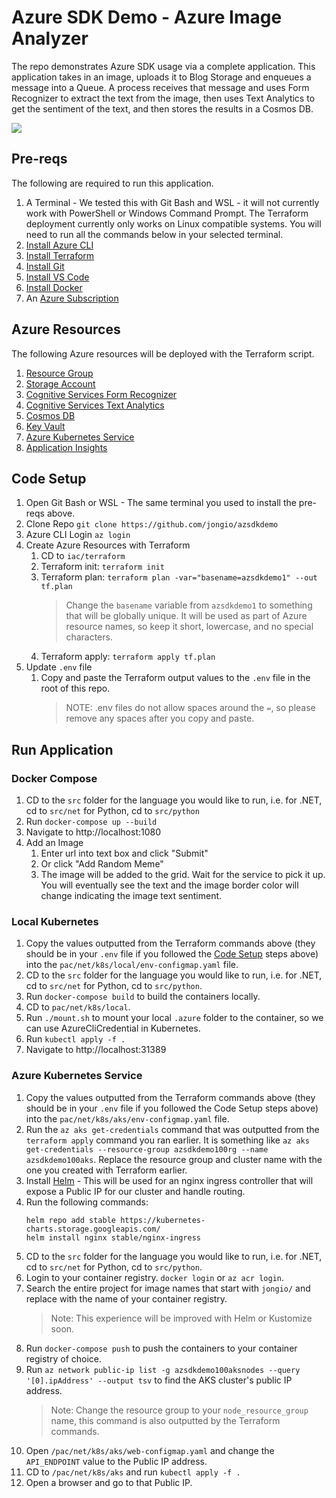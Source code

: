 # Azure SDK Demo - Azure Image Analyzer

The repo demonstrates Azure SDK usage via a complete application.  This application takes in an image, uploads it to Blog Storage and enqueues a message into a Queue.  A process receives that message and uses Form Recognizer to extract the text from the image, then uses Text Analytics to get the sentiment of the text, and then stores the results in a Cosmos DB.

![](assets/hero.png)

## Pre-reqs

The following are required to run this application.

1. A Terminal - We tested this with Git Bash and WSL - it will not currently work with PowerShell or Windows Command Prompt. The Terraform deployment currently only works on Linux compatible systems. You will need to run all the commands below in your selected terminal.
1. [Install Azure CLI](https://aka.ms/azcliget)
1. [Install Terraform](https://terraform.io)
1. [Install Git](https://git-scm.com/downloads) 
1. [Install VS Code](https://code.visualstudio.com/)
1. [Install Docker](https://docs.docker.com/get-docker/)
1. An [Azure Subscription](https://azure.microsoft.com/free/)

## Azure Resources

The following Azure resources will be deployed with the Terraform script.

1. [Resource Group](https://docs.microsoft.com/azure/azure-resource-manager/management/overview#resource-groups)
1. [Storage Account](https://docs.microsoft.com/azure/storage/common/storage-introduction)
1. [Cognitive Services Form Recognizer](https://docs.microsoft.com/azure/cognitive-services/form-recognizer/overview)
1. [Cognitive Services Text Analytics](https://azure.microsoft.com/services/cognitive-services/text-analytics/)
1. [Cosmos DB](https://docs.microsoft.com/azure/cosmos-db/introduction)
1. [Key Vault](https://azure.microsoft.com/services/key-vault/)
1. [Azure Kubernetes Service](https://docs.microsoft.com/azure/aks/)
1. [Application Insights](https://docs.microsoft.com/azure/azure-monitor/app/app-insights-overview)

## Code Setup

1. Open Git Bash or WSL - The same terminal you used to install the pre-reqs above.
1. Clone Repo
   `git clone https://github.com/jongio/azsdkdemo`
1. Azure CLI Login
   `az login`
1. Create Azure Resources with Terraform
   1. CD to `iac/terraform`
   1. Terraform init: `terraform init`
   1. Terraform plan: `terraform plan -var="basename=azsdkdemo1" --out tf.plan`
      > Change the `basename` variable from `azsdkdemo1` to something that will be globally unique.  It will be used as part of Azure resource names, so keep it short, lowercase, and no special characters.
   1. Terraform apply: `terraform apply tf.plan`
1. Update `.env` file
   1. Copy and paste the Terraform output values to the `.env` file in the root of this repo.
      > NOTE: .env files do not allow spaces around the `=`, so please remove any spaces after you copy and paste.

## Run Application

### Docker Compose
1. CD to the `src` folder for the language you would like to run, i.e. for .NET, cd to `src/net` for Python, cd to `src/python`
1. Run `docker-compose up --build`
1. Navigate to http://localhost:1080
1. Add an Image
   1. Enter url into text box and click "Submit"
   1. Or click "Add Random Meme"
   1. The image will be added to the grid. Wait for the service to pick it up. You will eventually see the text and the image border color will change indicating the image text sentiment.

### Local Kubernetes
1. Copy the values outputted from the Terraform commands above (they should be in your `.env` file if you followed the [Code Setup](#Code-Setup) steps above) into the `pac/net/k8s/local/env-configmap.yaml` file.
1. CD to the `src` folder for the language you would like to run, i.e. for .NET, cd to `src/net` for Python, cd to `src/python`.
1. Run `docker-compose build` to build the containers locally.
1. CD to `pac/net/k8s/local`.
1. Run `./mount.sh` to mount your local `.azure` folder to the container, so we can use AzureCliCredential in Kubernetes.
1. Run `kubectl apply -f .`
1. Navigate to http://localhost:31389

### Azure Kubernetes Service

1. Copy the values outputted from the Terraform commands above (they should be in your `.env` file if you followed the Code Setup steps above) into the `pac/net/k8s/aks/env-configmap.yaml` file.
1. Run the `az aks get-credentials` command that was outputted from the `terraform apply` command you ran earlier. It is something like `az aks get-credentials --resource-group azsdkdemo100rg --name azsdkdemo100aks`. Replace the resource group and cluster name with the one you created with Terraform earlier.
1. Install [Helm](https://helm.sh/) - This will be used for an nginx ingress controller that will expose a Public IP for our cluster and handle routing.
1. Run the following commands:
   ```
   helm repo add stable https://kubernetes-charts.storage.googleapis.com/
   helm install nginx stable/nginx-ingress
   ```
1. CD to the `src` folder for the language you would like to run, i.e. for .NET, cd to `src/net` for Python, cd to `src/python`.
1. Login to your container registry. `docker login` or `az acr login`.
1. Search the entire project for image names that start with `jongio/` and replace with the name of your container registry.
   > Note: This experience will be improved with Helm or Kustomize soon.
1. Run `docker-compose push` to push the containers to your container registry of choice. 
1. Run `az network public-ip list -g azsdkdemo100aksnodes --query '[0].ipAddress' --output tsv` to find the AKS cluster's public IP address.
   > Note: Change the resource group to your `node_resource_group` name, this command is also outputted by the Terraform commands.
1. Open `/pac/net/k8s/aks/web-configmap.yaml` and change the `API_ENDPOINT` value to the Public IP address.
1. CD to `/pac/net/k8s/aks` and run `kubectl apply -f .`
1. Open a browser and go to that Public IP.

